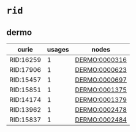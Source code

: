 # `rid`

## dermo

| curie     |   usages | nodes                                                         |
|-----------|----------|---------------------------------------------------------------|
| RID:16259 |        1 | [DERMO:0000316](http://purl.obolibrary.org/obo/DERMO_0000316) |
| RID:17906 |        1 | [DERMO:0000623](http://purl.obolibrary.org/obo/DERMO_0000623) |
| RID:15457 |        1 | [DERMO:0000697](http://purl.obolibrary.org/obo/DERMO_0000697) |
| RID:15851 |        1 | [DERMO:0001375](http://purl.obolibrary.org/obo/DERMO_0001375) |
| RID:14174 |        1 | [DERMO:0001379](http://purl.obolibrary.org/obo/DERMO_0001379) |
| RID:13962 |        1 | [DERMO:0002478](http://purl.obolibrary.org/obo/DERMO_0002478) |
| RID:15837 |        1 | [DERMO:0002484](http://purl.obolibrary.org/obo/DERMO_0002484) |

